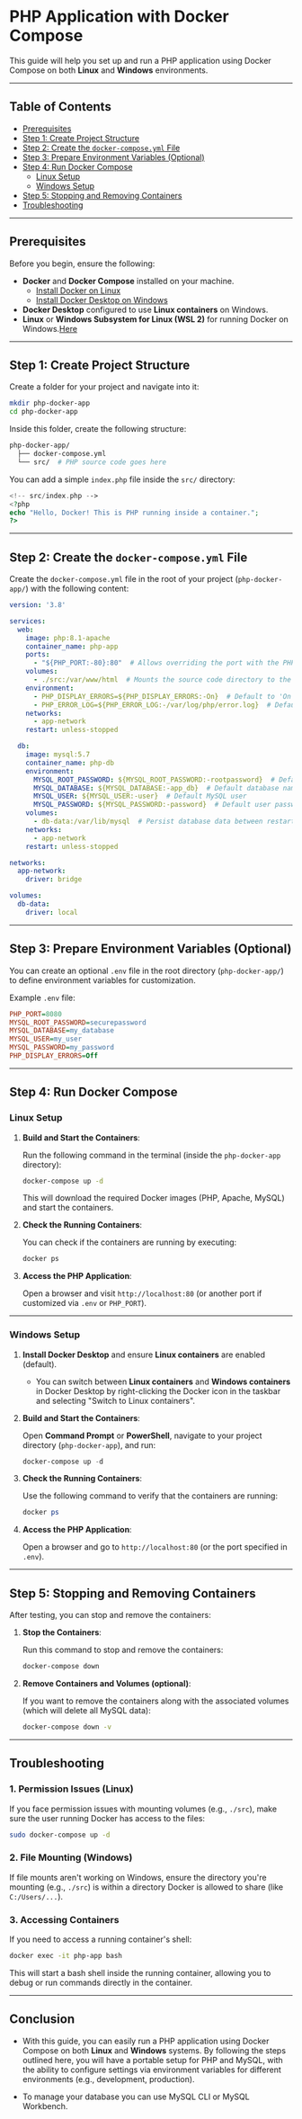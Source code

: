 # PHP Application with Docker Compose

This guide will help you set up and run a PHP application using Docker Compose on both **Linux** and **Windows** environments.

---

## **Table of Contents**

- [Prerequisites](#prerequisites)
- [Step 1: Create Project Structure](#step-1-create-project-structure)
- [Step 2: Create the `docker-compose.yml` File](#step-2-create-the-docker-composeyml-file)
- [Step 3: Prepare Environment Variables (Optional)](#step-3-prepare-environment-variables-optional)
- [Step 4: Run Docker Compose](#step-4-run-docker-compose)
  - [Linux Setup](#linux-setup)
  - [Windows Setup](#windows-setup)
- [Step 5: Stopping and Removing Containers](#step-5-stopping-and-removing-containers)
- [Troubleshooting](#troubleshooting)

---

## **Prerequisites**

Before you begin, ensure the following:

- **Docker** and **Docker Compose** installed on your machine.
  - [Install Docker on Linux](https://docs.docker.com/engine/install/)
  - [Install Docker Desktop on Windows](https://www.docker.com/get-started/)
- **Docker Desktop** configured to use **Linux containers** on Windows.
- **Linux** or **Windows Subsystem for Linux (WSL 2)** for running Docker on Windows.[Here](https://learn.microsoft.com/en-us/windows/wsl/install)

---

## **Step 1: Create Project Structure**

Create a folder for your project and navigate into it:

```bash
mkdir php-docker-app
cd php-docker-app
```

Inside this folder, create the following structure:

```bash
php-docker-app/
  ├── docker-compose.yml
  └── src/  # PHP source code goes here
```

You can add a simple `index.php` file inside the `src/` directory:

```php
<!-- src/index.php -->
<?php
echo "Hello, Docker! This is PHP running inside a container.";
?>
```

---

## **Step 2: Create the `docker-compose.yml` File**

Create the `docker-compose.yml` file in the root of your project (`php-docker-app/`) with the following content:

```yaml
version: '3.8'

services:
  web:
    image: php:8.1-apache
    container_name: php-app
    ports:
      - "${PHP_PORT:-80}:80"  # Allows overriding the port with the PHP_PORT environment variable, default is 80
    volumes:
      - ./src:/var/www/html  # Mounts the source code directory to the web server
    environment:
      - PHP_DISPLAY_ERRORS=${PHP_DISPLAY_ERRORS:-On}  # Default to 'On' if not specified
      - PHP_ERROR_LOG=${PHP_ERROR_LOG:-/var/log/php/error.log}  # Default log path
    networks:
      - app-network
    restart: unless-stopped

  db:
    image: mysql:5.7
    container_name: php-db
    environment:
      MYSQL_ROOT_PASSWORD: ${MYSQL_ROOT_PASSWORD:-rootpassword}  # Default root password
      MYSQL_DATABASE: ${MYSQL_DATABASE:-app_db}  # Default database name
      MYSQL_USER: ${MYSQL_USER:-user}  # Default MySQL user
      MYSQL_PASSWORD: ${MYSQL_PASSWORD:-password}  # Default user password
    volumes:
      - db-data:/var/lib/mysql  # Persist database data between restarts
    networks:
      - app-network
    restart: unless-stopped

networks:
  app-network:
    driver: bridge

volumes:
  db-data:
    driver: local
```

---

## **Step 3: Prepare Environment Variables (Optional)**

You can create an optional `.env` file in the root directory (`php-docker-app/`) to define environment variables for customization.

Example `.env` file:

```ini
PHP_PORT=8080
MYSQL_ROOT_PASSWORD=securepassword
MYSQL_DATABASE=my_database
MYSQL_USER=my_user
MYSQL_PASSWORD=my_password
PHP_DISPLAY_ERRORS=Off
```

---

## **Step 4: Run Docker Compose**

### **Linux Setup**

1. **Build and Start the Containers**:

   Run the following command in the terminal (inside the `php-docker-app` directory):

   ```bash
   docker-compose up -d
   ```

   This will download the required Docker images (PHP, Apache, MySQL) and start the containers.

2. **Check the Running Containers**:

   You can check if the containers are running by executing:

   ```bash
   docker ps
   ```

3. **Access the PHP Application**:

   Open a browser and visit `http://localhost:80` (or another port if customized via `.env` or `PHP_PORT`).

---

### **Windows Setup**

1. **Install Docker Desktop** and ensure **Linux containers** are enabled (default).

   - You can switch between **Linux containers** and **Windows containers** in Docker Desktop by right-clicking the Docker icon in the taskbar and selecting "Switch to Linux containers".

2. **Build and Start the Containers**:

   Open **Command Prompt** or **PowerShell**, navigate to your project directory (`php-docker-app`), and run:

   ```powershell
   docker-compose up -d
   ```

3. **Check the Running Containers**:

   Use the following command to verify that the containers are running:

   ```powershell
   docker ps
   ```

4. **Access the PHP Application**:

   Open a browser and go to `http://localhost:80` (or the port specified in `.env`).

---

## **Step 5: Stopping and Removing Containers**

After testing, you can stop and remove the containers:

1. **Stop the Containers**:

   Run this command to stop and remove the containers:

   ```bash
   docker-compose down
   ```

2. **Remove Containers and Volumes (optional)**:

   If you want to remove the containers along with the associated volumes (which will delete all MySQL data):

   ```bash
   docker-compose down -v
   ```

---

## **Troubleshooting**

### 1. **Permission Issues (Linux)**

If you face permission issues with mounting volumes (e.g., `./src`), make sure the user running Docker has access to the files:

```bash
sudo docker-compose up -d
```

### 2. **File Mounting (Windows)**

If file mounts aren't working on Windows, ensure the directory you're mounting (e.g., `./src`) is within a directory Docker is allowed to share (like `C:/Users/...`).

### 3. **Accessing Containers**

If you need to access a running container's shell:

```bash
docker exec -it php-app bash
```

This will start a bash shell inside the running container, allowing you to debug or run commands directly in the container.

---

## **Conclusion**

- With this guide, you can easily run a PHP application using Docker Compose on both **Linux** and **Windows** systems. By following the steps outlined here, you will have a portable setup for PHP and MySQL, with the ability to configure settings via environment variables for different environments (e.g., development, production).

- To manage your database you can use MySQL CLI or MySQL Workbench.
